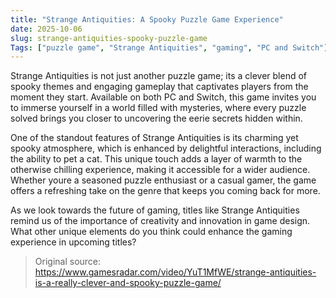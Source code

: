 ```yaml
---
title: "Strange Antiquities: A Spooky Puzzle Game Experience"
date: 2025-10-06
slug: strange-antiquities-spooky-puzzle-game
Tags: ["puzzle game", "Strange Antiquities", "gaming", "PC and Switch"]
---
```


Strange Antiquities is not just another puzzle game; its a clever blend of spooky themes and engaging gameplay that captivates players from the moment they start. Available on both PC and Switch, this game invites you to immerse yourself in a world filled with mysteries, where every puzzle solved brings you closer to uncovering the eerie secrets hidden within.

One of the standout features of Strange Antiquities is its charming yet spooky atmosphere, which is enhanced by delightful interactions, including the ability to pet a cat. This unique touch adds a layer of warmth to the otherwise chilling experience, making it accessible for a wider audience. Whether youre a seasoned puzzle enthusiast or a casual gamer, the game offers a refreshing take on the genre that keeps you coming back for more.

As we look towards the future of gaming, titles like Strange Antiquities remind us of the importance of creativity and innovation in game design. What other unique elements do you think could enhance the gaming experience in upcoming titles?
> Original source: https://www.gamesradar.com/video/YuT1MfWE/strange-antiquities-is-a-really-clever-and-spooky-puzzle-game/